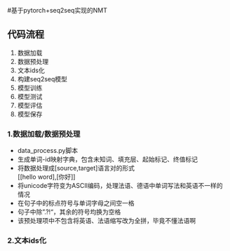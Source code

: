 #基于pytorch+seq2seq实现的NMT

## 代码流程
1. 数据加载
2. 数据预处理
3. 文本ids化
4. 构建seq2seq模型
5. 模型训练
6. 模型测试
7. 模型评估
8. 模型保存

### 1.数据加载/数据预处理
- data_process.py脚本
- 生成单词-id映射字典，包含未知词、填充层、起始标记、终值标记
- 将数据处理成[source,target]语言对的形式<br>
  [[hello word],[你好]]
- 将unicode字符变为ASCII编码，处理法语、德语中单词写法和英语不一样的情况
- 在句子中的标点符号与单词字母之间空一格
- 句子中除”.?!“，其余的符号均换为空格
- 该预处理项中不包含将英语、法语缩写改为全拼，毕竟不懂法语啊

### 2.文本ids化
